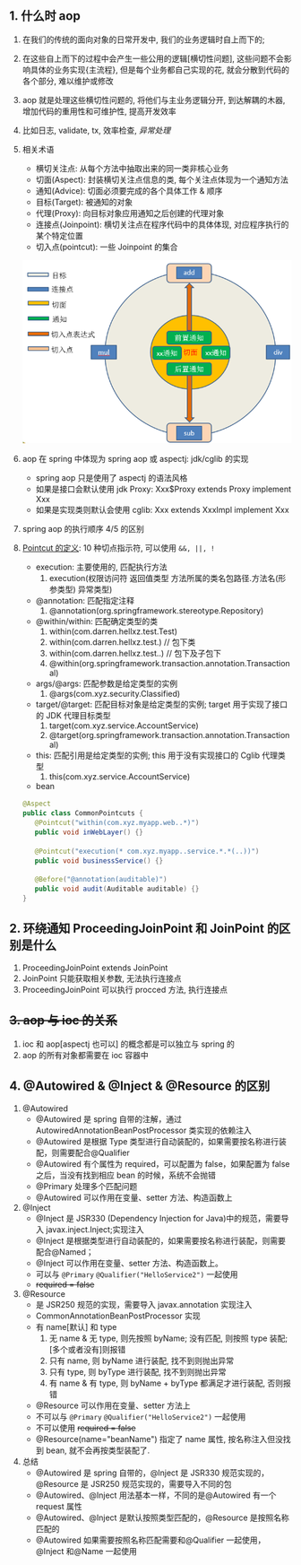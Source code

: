 ## 1. 什么时 aop

1. 在我们的传统的面向对象的日常开发中, 我们的业务逻辑时自上而下的;
2. 在这些自上而下的过程中会产生一些公用的逻辑[横切性问题], 这些问题不会影响具体的业务实现{主流程}, 但是每个业务都自己实现的花, 就会分散到代码的各个部分, 难以维护或修改
3. aop 就是处理这些横切性问题的, 将他们与主业务逻辑分开, 到达解耦的木器, 增加代码的重用性和可维护性, 提高开发效率
4. 比如日志, validate, tx, 效率检查, _异常处理_
5. 相关术语

   - 横切关注点: 从每个方法中抽取出来的同一类非核心业务
   - 切面(Aspect): 封装横切关注点信息的类, 每个关注点体现为一个通知方法
   - 通知(Advice): 切面必须要完成的各个具体工作 & 顺序
   - 目标(Target): 被通知的对象
   - 代理(Proxy): 向目标对象应用通知之后创建的代理对象
   - 连接点(Joinpoint): 横切关注点在程序代码中的具体体现, 对应程序执行的某个特定位置
   - 切入点(pointcut): 一些 Joinpoint 的集合

   ![avatar](/static/image/spring/spring-aop.png)

6. aop 在 spring 中体现为 spring aop 或 aspectj: jdk/cglib 的实现
   - spring aop 只是使用了 aspectj 的语法风格
   - 如果是接口会默认使用 jdk Proxy: Xxx$Proxy extends Proxy implement Xxx
   - 如果是实现类则默认会使用 cglib: Xxx extends XxxImpl implement Xxx
7. spring aop 的执行顺序 4/5 的区别
8. [Pointcut 的定义](https://docs.spring.io/spring-framework/docs/5.2.x/spring-framework-reference/core.html#aop-pointcuts): 10 种切点指示符, 可以使用 `&&, ||, !`

   - execution: 主要使用的, 匹配执行方法
     1. execution(权限访问符 返回值类型 方法所属的类名包路径.方法名(形参类型) 异常类型)
   - @annotation: 匹配指定注释
     1. @annotation(org.springframework.stereotype.Repository)
   - @within/within: 匹配确定类型的类
     1. within(com.darren.hellxz.test.Test)
     2. within(com.darren.hellxz.test.) // 包下类
     3. within(com.darren.hellxz.test..) // 包下及子包下
     4. @within(org.springframework.transaction.annotation.Transactional)
   - args/@args: 匹配参数是给定类型的实例
     1. @args(com.xyz.security.Classified)
   - target/@target: 匹配目标对象是给定类型的实例; target 用于实现了接口的 JDK 代理目标类型
     1. target(com.xyz.service.AccountService)
     2. @target(org.springframework.transaction.annotation.Transactional)
   - this: 匹配引用是给定类型的实例; this 用于没有实现接口的 Cglib 代理类型
     1. this(com.xyz.service.AccountService)
   - bean

   ```java
   @Aspect
   public class CommonPointcuts {
      @Pointcut("within(com.xyz.myapp.web..*)")
      public void inWebLayer() {}

      @Pointcut("execution(* com.xyz.myapp..service.*.*(..))")
      public void businessService() {}

      @Before("@annotation(auditable)")
      public void audit(Auditable auditable) {}
   }
   ```

## 2. 环绕通知 ProceedingJoinPoint 和 JoinPoint 的区别是什么

1. ProceedingJoinPoint extends JoinPoint
2. JoinPoint 只能获取相关参数, 无法执行连接点
3. ProceedingJoinPoint 可以执行 procced 方法, 执行连接点

## ~~3. aop 与 ioc 的关系~~

1. ioc 和 aop[aspectj 也可以] 的概念都是可以独立与 spring 的
2. aop 的所有对象都需要在 ioc 容器中

## 4. @Autowired & @Inject & @Resource 的区别

1. @Autowired
   - @Autowired 是 spring 自带的注解，通过 AutowiredAnnotationBeanPostProcessor 类实现的依赖注入
   - @Autowired 是根据 Type 类型进行自动装配的，如果需要按名称进行装配，则需要配合@Qualifier
   - @Autowired 有个属性为 required，可以配置为 false，如果配置为 false 之后，当没有找到相应 bean 的时候，系统不会抛错
   - @Primary 处理多个匹配问题
   - @Autowired 可以作用在变量、setter 方法、构造函数上
2. @Inject
   - @Inject 是 JSR330 (Dependency Injection for Java)中的规范，需要导入 javax.inject.Inject;实现注入
   - @Inject 是根据类型进行自动装配的，如果需要按名称进行装配，则需要配合@Named；
   - @Inject 可以作用在变量、setter 方法、构造函数上。
   - 可以与 `@Primary` `@Qualifier("HelloService2")` 一起使用
   - ~~required = false~~
3. @Resource
   - 是 JSR250 规范的实现，需要导入 javax.annotation 实现注入
   - CommonAnnotationBeanPostProcessor 实现
   - 有 name[默认] 和 type
     1. 无 name & 无 type, 则先按照 byName; 没有匹配, 则按照 type 装配; [多个或者没有]则报错
     2. 只有 name, 则 byName 进行装配, 找不到则抛出异常
     3. 只有 type, 则 byType 进行装配, 找不到则抛出异常
     4. 有 name & 有 type, 则 byName + byType 都满足才进行装配, 否则报错
   - @Resource 可以作用在变量、setter 方法上
   - 不可以与 `@Primary` `@Qualifier("HelloService2")` 一起使用
   - 不可以使用 ~~required = false~~
   - @Resource(name="beanName") 指定了 name 属性, 按名称注入但没找到 bean, 就不会再按类型装配了.
4. 总结
   - @Autowired 是 spring 自带的，@Inject 是 JSR330 规范实现的，@Resource 是 JSR250 规范实现的，需要导入不同的包
   - @Autowired、@Inject 用法基本一样，不同的是@Autowired 有一个 request 属性
   - @Autowired、@Inject 是默认按照类型匹配的，@Resource 是按照名称匹配的
   - @Autowired 如果需要按照名称匹配需要和@Qualifier 一起使用，@Inject 和@Name 一起使用
